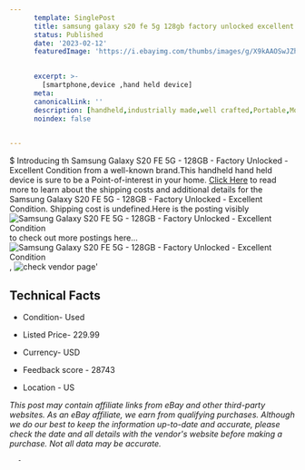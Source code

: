 ```yaml
---
      template: SinglePost
      title: samsung galaxy s20 fe 5g 128gb factory unlocked excellent condition
      status: Published
      date: '2023-02-12'
      featuredImage: 'https://i.ebayimg.com/thumbs/images/g/X9kAAOSwJZhhUh73/s-l225.jpg'
       

      excerpt: >-
        [smartphone,device ,hand held device]
      meta:
      canonicalLink: ''
      description: [handheld,industrially made,well crafted,Portable,Mobile,Compact,Convenient,Lightweight,Maneuverable,Man-portable,Miniature,Carriable,Hand-held,Light,Holdable,Transportable,Mobile device,Pocket-sized,On-the-go,Wireless,Cordless,Compact size,Convenient size, smartphone,device ,hand held device]
      noindex: false
      

---
```

$
      Introducing th Samsung Galaxy S20 FE 5G - 128GB - Factory Unlocked - Excellent Condition from a well-known brand.This handheld hand held device is sure to be a Point-of-interest in your home. [Click Here](https://www.ebay.com/itm/115014458990?hash=item1ac7655e6e%3Ag%3AX9kAAOSwJZhhUh73&mkevt=1&mkcid=1&mkrid=711-53200-19255-0&campid=%253CePNCampaignId%253E&customid=%253CreferenceId%253E&toolid=10049) to read more to learn about the shipping costs and additional details for the Samsung Galaxy S20 FE 5G - 128GB - Factory Unlocked - Excellent Condition. Shipping cost is undefined.Here is the posting visibly ![Samsung Galaxy S20 FE 5G - 128GB - Factory Unlocked - Excellent Condition](https://i.ebayimg.com/thumbs/images/g/X9kAAOSwJZhhUh73/s-l225.jpg) to check out more postings here... ![Samsung Galaxy S20 FE 5G - 128GB - Factory Unlocked - Excellent Condition](https://i.ebayimg.com/images/g/X9kAAOSwJZhhUh73/s-l1600.jpg), ![check vendor page](https://origin-galleryplus.ebayimg.com/ws/web/115014458990_2_0_1/225x225.jpg)'

      

 ## Technical Facts 



     
      

 - Condition- Used 


      

 - Listed Price- 229.99 


      

 - Currency- USD 


      

 - Feedback score - 28743 


      

 - Location - US 


      
      

 *_This post may contain affiliate links from eBay and other third-party websites. As an eBay affiliate, we earn from qualifying purchases. Although we do our best to keep the information up-to-date and accurate, please check the date and all details with the vendor's website before making a purchase. Not all data may be accurate._*




      -
